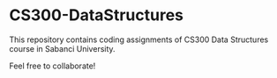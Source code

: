# CS300-DataStructures

This repository contains coding assignments of CS300 Data Structures course in Sabanci University.

Feel free to collaborate!
